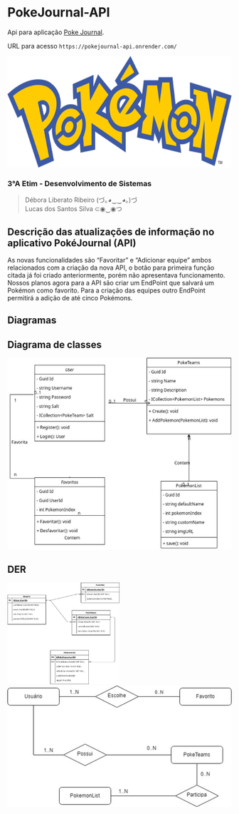 # PokeJournal-API
Api para aplicação [Poke Journal](https://github.com/lu-css/Pokejournal/).

URL para acesso `https://pokejournal-api.onrender.com/`

<div align="center">
<img src="img/Pokemon.png" height="250px">
</div>

### 3°A Etim - Desenvolvimento de Sistemas
> Débora Liberato Ribeiro (づ｡◕‿‿◕｡)づ<br>
> Lucas dos Santos Silva ⊂◉‿◉つ

## Descrição das atualizações de informação no aplicativo PokéJournal (API)

As novas funcionalidades são “Favoritar” e “Adicionar equipe” ambos relacionados com a criação da nova API, o botão para primeira função citada já foi criado anteriormente, porém não apresentava funcionamento. Nossos planos agora para a API são criar um EndPoint que salvará um Pokémon como favorito. Para a criação das equipes outro EndPoint  permitirá a adição de até cinco Pokémons.

## Diagramas

## Diagrama de classes

<img src="img/classDiagram.jpg" alt="class diagram" />

## DER

<img src="img/api-der.png" alt="der" width="50%" />

<img src="img/der-certo.jpg" alt="der" />
